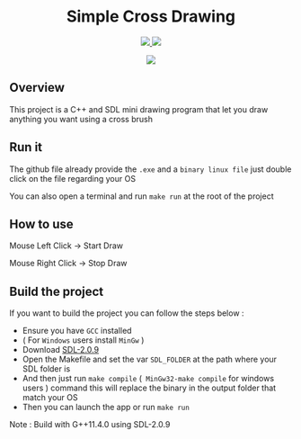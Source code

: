 <h1 align="center"> Simple Cross Drawing </h1>
<p align="center">
   <a href="https://fr.wikipedia.org/wiki/C%2B%2B"> 
        <img src="https://img.shields.io/badge/C++17-%204--2--1?style=for-the-badge&label=language&color=blue">
    </a>
    <a href="https://fr.wikipedia.org/wiki/Simple_DirectMedia_Layer"> 
        <img src="https://img.shields.io/badge/2--0--9-SDL%204--2--1?style=for-the-badge&logo=SDL&logoColor=white&label=SDL%20version&color=darkblue">
    </a>
  
</p>

<p align="center">
 <img  src="https://i.ibb.co/9TD4PP5/Peek-15-07-2024-17-35.gif">
</p>


## Overview
This project is a C++ and SDL mini drawing program that let you draw anything you want using a cross brush 


## Run it
The github file already provide the ``.exe`` and a ``binary linux file`` just double click on the file regarding your OS

You can also open a terminal and run ``make run`` at the root of the project

## How to use
Mouse Left Click -> Start Draw

Mouse Right Click -> Stop Draw


## Build the project
If you want to build the project you can follow the steps below :

- Ensure you have ``GCC`` installed
- ( For ``Windows`` users install ``MinGw`` )
- Download [SDL-2.0.9](https://sourceforge.net/projects/libsdl/files/SDL/2.0.9/)
- Open the Makefile and set the var ``SDL_FOLDER`` at the path where your SDL folder is
- And then just run ``make compile`` (`` MinGw32-make compile``  for windows users ) command this will replace the binary in the output folder that match your OS
- Then you can launch the app or run ``make run``  


Note : Build with G++11.4.0 using SDL-2.0.9

